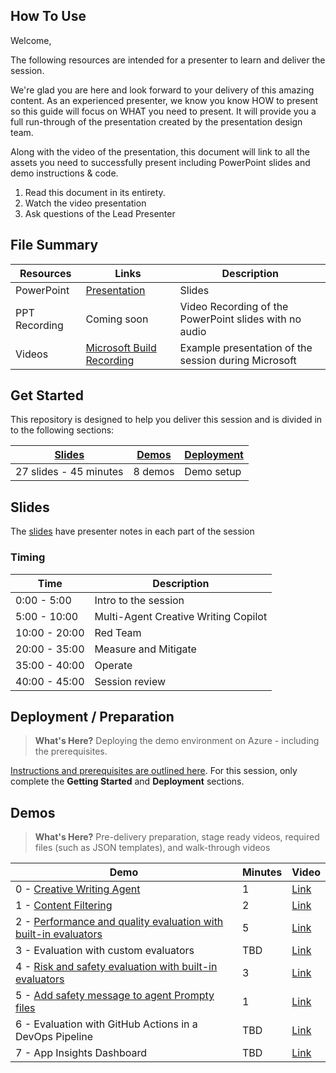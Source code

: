 ## How To Use

Welcome,

The following resources are intended for a presenter to learn and deliver the session.

We're glad you are here and look forward to your delivery of this amazing content. As an experienced presenter, we know you know HOW to present so this guide will focus on WHAT you need to present. It will provide you a full run-through of the presentation created by the presentation design team.

Along with the video of the presentation, this document will link to all the assets you need to successfully present including PowerPoint slides and demo instructions &
code.

1. Read this document in its entirety.
2. Watch the video presentation
3. Ask questions of the Lead Presenter

## File Summary

| Resources          | Links                            | Description |
|-------------------|----------------------------------|-------------------|
| PowerPoint        | [Presentation](https://aka.ms/AAs1zub) | Slides |
| PPT Recording     | Coming soon | Video Recording of the PowerPoint slides with no audio |
| Videos            | [Microsoft Build Recording](https://www.youtube.com/watch?v=FHeVBfqelts&t=1470s) | Example presentation of the session during Microsoft |

## Get Started

This repository is designed to help you deliver this session and is divided in to the following sections:

| [Slides](#slides) | [Demos](#demos) | [Deployment](#deployment--preparation) | 
|-------------------|---------------------------|--------------------------------------
| 27 slides - 45 minutes| 8 demos | Demo setup

## Slides

The [slides](https://aka.ms/AAs1zub) have presenter notes in each part of the session

### Timing

| Time        | Description 
--------------|-------------
0:00 - 5:00   | Intro to the session 
5:00 - 10:00 | Multi-Agent Creative Writing Copilot
10:00 - 20:00 | Red Team
20:00 - 35:00 | Measure and Mitigate
35:00 - 40:00 | Operate
40:00 - 45:00 | Session review

## Deployment / Preparation

>**What's Here?** Deploying the demo environment on Azure - including the prerequisites.

[Instructions and prerequisites are outlined here](https://github.com/Azure-Samples/contoso-creative-writer?tab=readme-ov-file). For this session, only complete the **Getting Started** and **Deployment** sections.

## Demos

> **What's Here?** Pre-delivery preparation, stage ready videos, required files (such as JSON templates), and walk-through videos

| Demo 	                                                                                               | Minutes | Video |
-------------------------------------------------------------------------------------------------------|---------|----------------- | 
|  0 - [Creative Writing Agent](demo0-creative-writing-agent.md) | 1       | [Link](https://aka.ms/AAs1zua) |
|  1 - [Content Filtering](demo1-content-filtering.md) | 2       | [Link](https://aka.ms/AAs1s40) |
|  2 - [Performance and quality evaluation with built-in evaluators](demo2-performance-and-quality-evaluation-with-built-in-evaluators.md) | 5       | [Link](https://aka.ms/AAs1s41) |
|  3 - Evaluation with custom evaluators | TBD       | [Link](https://www.microsoft.com) |
|  4 - [Risk and safety evaluation with built-in evaluators](demo4-risk-safety-evaluation.md) | 3       | [Link](https://aka.ms/AAs1zu9) |
|  5 - [Add safety message to agent Prompty files](demo5-safety-message.md) | 1       | [Link](https://aka.ms/AAs1kev) |
|  6 - Evaluation with GitHub Actions in a DevOps Pipeline | TBD       | [Link](https://www.microsoft.com) |
|  7 - App Insights Dashboard | TBD       | [Link](https://www.microsoft.com) |
